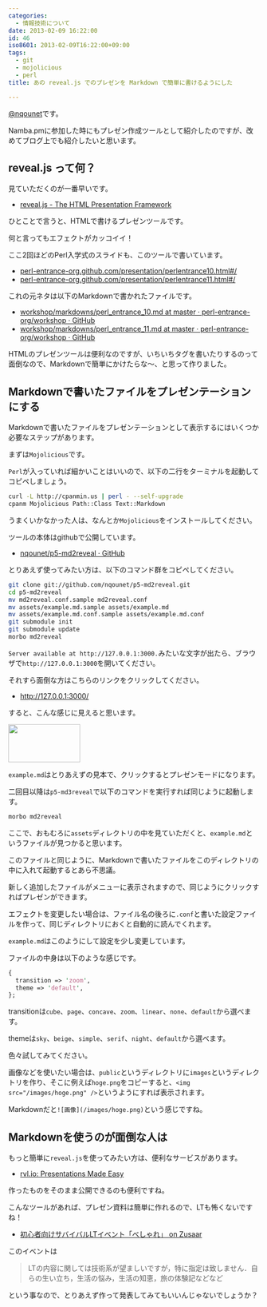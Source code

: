 ```yaml
---
categories:
  - 情報技術について
date: 2013-02-09 16:22:00
id: 46
iso8601: 2013-02-09T16:22:00+09:00
tags:
  - git
  - mojolicious
  - perl
title: あの reveal.js でのプレゼンを Markdown で簡単に書けるようにした

---
```


<p><a href="https://twitter.com/nqounet">@nqounet</a>です。</p>

<p>Namba.pmに参加した時にもプレゼン作成ツールとして紹介したのですが、改めてブログ上でも紹介したいと思います。</p>

<h2>reveal.js って何？</h2>

<p>見ていただくのが一番早いです。</p>

<ul>
<li><a href="http://lab.hakim.se/reveal-js/#/">reveal.js - The HTML Presentation Framework</a></li>
</ul>

<p>ひとことで言うと、HTMLで書けるプレゼンツールです。</p>

<p>何と言ってもエフェクトがカッコイイ！</p>

<p>ここ2回ほどのPerl入学式のスライドも、このツールで書いています。</p>

<ul>
<li><a href="http://www.perl-entrance.org/2012/handout/perlentrance10.html#/">perl-entrance-org.github.com/presentation/perlentrance10.html#/</a></li>
<li><a href="http://www.perl-entrance.org/2012/handout/perlentrance11.html#/">perl-entrance-org.github.com/presentation/perlentrance11.html#/</a></li>
</ul>

<p>これの元ネタは以下のMarkdownで書かれたファイルです。</p>

<ul>
<li><a href="https://github.com/perl-entrance-org/workshop/blob/master/markdowns/perl_entrance_10.md">workshop/markdowns/perl_entrance_10.md at master · perl-entrance-org/workshop · GitHub</a></li>
<li><a href="https://github.com/perl-entrance-org/workshop/blob/master/markdowns/perl_entrance_11.md">workshop/markdowns/perl_entrance_11.md at master · perl-entrance-org/workshop · GitHub</a></li>
</ul>

<p>HTMLのプレゼンツールは便利なのですが、いちいちタグを書いたりするのって面倒なので、Markdownで簡単にかけたらな〜、と思って作りました。</p>

<h2>Markdownで書いたファイルをプレゼンテーションにする</h2>

<p>Markdownで書いたファイルをプレゼンテーションとして表示するにはいくつか必要なステップがあります。</p>

<p>まずは<code>Mojolicious</code>です。</p>

<p><code>Perl</code>が入っていれば細かいことはいいので、以下の二行をターミナルを起動してコピペしましょう。</p>

```bash
curl -L http://cpanmin.us | perl - --self-upgrade
cpanm Mojolicious Path::Class Text::Markdown
```

<p>うまくいかなかった人は、なんとか<code>Mojolicious</code>をインストールしてください。</p>

<p>ツールの本体はgithubで公開しています。</p>

<ul>
<li><a href="https://github.com/nqounet/p5-md2reveal">nqounet/p5-md2reveal · GitHub</a></li>
</ul>

<p>とりあえず使ってみたい方は、以下のコマンド群をコピペしてください。</p>

```bash
git clone git://github.com/nqounet/p5-md2reveal.git
cd p5-md2reveal
mv md2reveal.conf.sample md2reveal.conf
mv assets/example.md.sample assets/example.md
mv assets/example.md.conf.sample assets/example.md.conf
git submodule init
git submodule update
morbo md2reveal
```

<p><code>Server available at http://127.0.0.1:3000.</code>みたいな文字が出たら、ブラウザで<code>http://127.0.0.1:3000</code>を開いてください。</p>

<p>それすら面倒な方はこちらのリンクをクリックしてください。</p>

<ul>
<li><a href="http://127.0.0.1:3000/">http://127.0.0.1:3000/</a></li>
</ul>

<p>すると、こんな感じに見えると思います。</p>

<p><img src="https://lh6.googleusercontent.com/-AUcCme1Ng6o/URXudi_OCII/AAAAAAAAAW4/8IWVWgXlbMs/s144/toppage.png" height="76" width="144" /></p>

<p><code>example.md</code>はとりあえずの見本で、クリックするとプレゼンモードになります。</p>

<p>二回目以降は<code>p5-md3reveal</code>で以下のコマンドを実行すれば同じように起動します。</p>

```default
morbo md2reveal
```

<p>ここで、おもむろに<code>assets</code>ディレクトリの中を見ていただくと、<code>example.md</code>というファイルが見つかると思います。</p>

<p>このファイルと同じように、Markdownで書いたファイルをこのディレクトリの中に入れて起動するとあら不思議。</p>

<p>新しく追加したファイルがメニューに表示されますので、同じようにクリックすればプレゼンができます。</p>

<p>エフェクトを変更したい場合は、ファイル名の後ろに<code>.conf</code>と書いた設定ファイルを作って、同じディレクトリにおくと自動的に読んでくれます。</p>

<p><code>example.md</code>はこのようにして設定を少し変更しています。</p>

<p>ファイルの中身は以下のような感じです。</p>

```perl
{
  transition => 'zoom',
  theme => 'default',
};
```

<p>transitionは<code>cube</code>、<code>page</code>、<code>concave</code>、<code>zoom</code>、<code>linear</code>、<code>none</code>、<code>default</code>から選べます。</p>

<p>themeは<code>sky</code>、<code>beige</code>、<code>simple</code>、<code>serif</code>、<code>night</code>、<code>default</code>から選べます。</p>

<p>色々試してみてください。</p>

<p>画像などを使いたい場合は、<code>public</code>というディレクトリに<code>images</code>というディレクトリを作り、そこに例えば<code>hoge.png</code>をコピーすると、<code>&lt;img src="/images/hoge.png" /&gt;</code>というようにすれば表示されます。</p>

<p>Markdownだと<code>![画像](/images/hoge.png)</code>という感じですね。</p>

<h2>Markdownを使うのが面倒な人は</h2>

<p>もっと簡単に<code>reveal.js</code>を使ってみたい方は、便利なサービスがあります。</p>

<ul>
<li><a href="http://www.rvl.io/">rvl.io: Presentations Made Easy</a></li>
</ul>

<p>作ったものをそのまま公開できるのも便利ですね。</p>

<p>こんなツールがあれば、プレゼン資料は簡単に作れるので、LTも怖くないですね！</p>

<ul>
<li><a href="http://www.zusaar.com/event/510058">初心者向けサバイバルLTイベント「べしゃれ」 on Zusaar</a></li>
</ul>

<p>このイベントは</p>

<blockquote>
  <p>LTの内容に関しては技術系が望ましいですが，特に指定は致しません．自らの生い立ち，生活の悩み，生活の知恵，旅の体験記などなど</p>
</blockquote>

<p>という事なので、とりあえず作って発表してみてもいいんじゃないでしょうか？</p>
    	